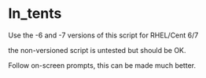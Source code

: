 # In_tents

Use the -6 and -7 versions of this script for RHEL/Cent 6/7

the non-versioned script is untested but should be OK.

Follow on-screen prompts, this can be made much better.
